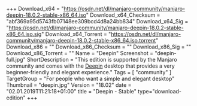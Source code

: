 +++
Download_x64 = "https://osdn.net/dl/manjaro-community/manjaro-deepin-18.0.2-stable-x86_64.iso"
Download_x64_Checksum = "abf369a95d5743fb07148ee309bcd4d8a24bb834"
Download_x64_Sig = "https://osdn.net/dl/manjaro-community/manjaro-deepin-18.0.2-stable-x86_64.iso.sig"
Download_x64_Torrent = "https://osdn.net/dl/manjaro-community/manjaro-deepin-18.0.2-stable-x86_64.iso.torrent"
Download_x86 = ""
Download_x86_Checksum = ""
Download_x86_Sig = ""
Download_x86_Torrent = ""
Name = "Deepin"
Screenshot = "deepin-full.jpg"
ShortDescription = "This edition is supported by the Manjaro community and comes with the [Deepin](https://www.deepin.org/) desktop that provides a very beginner-friendly and elegant experience."
Tags = [ "community" ]
TargetGroup = "For people who want a simple and elegant desktop"
Thumbnail = "deepin.jpg"
Version = "18.02"
date = "02.01.2019T11:21:18+01:00"
title = "Deepin - Stable"
type="download-edition"
+++


